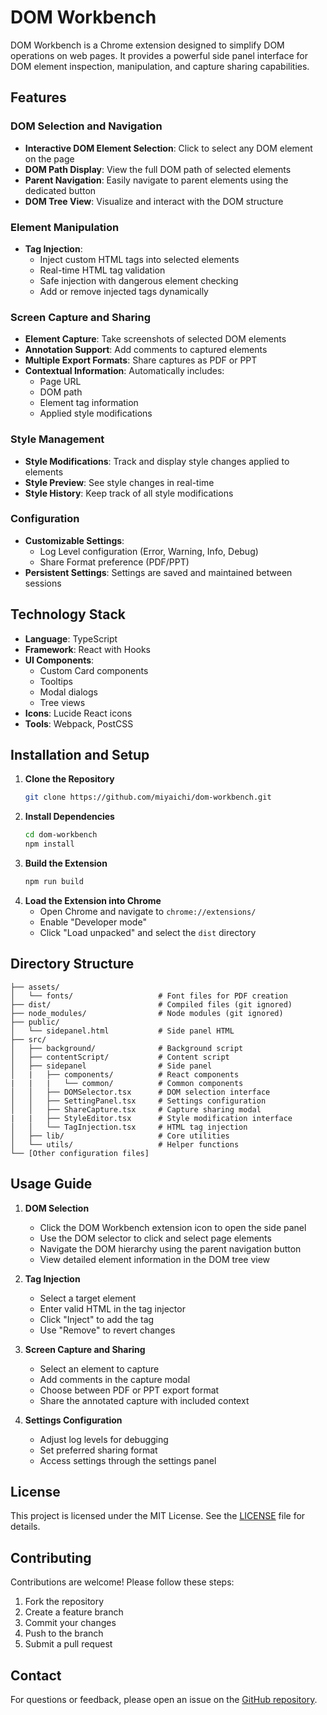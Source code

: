# DOM Workbench

DOM Workbench is a Chrome extension designed to simplify DOM operations on web pages. It provides a powerful side panel interface for DOM element inspection, manipulation, and capture sharing capabilities.

## Features

### DOM Selection and Navigation
- **Interactive DOM Element Selection**: Click to select any DOM element on the page
- **DOM Path Display**: View the full DOM path of selected elements
- **Parent Navigation**: Easily navigate to parent elements using the dedicated button
- **DOM Tree View**: Visualize and interact with the DOM structure

### Element Manipulation
- **Tag Injection**:
  - Inject custom HTML tags into selected elements
  - Real-time HTML tag validation
  - Safe injection with dangerous element checking
  - Add or remove injected tags dynamically

### Screen Capture and Sharing
- **Element Capture**: Take screenshots of selected DOM elements
- **Annotation Support**: Add comments to captured elements
- **Multiple Export Formats**: Share captures as PDF or PPT
- **Contextual Information**: Automatically includes:
  - Page URL
  - DOM path
  - Element tag information
  - Applied style modifications

### Style Management
- **Style Modifications**: Track and display style changes applied to elements
- **Style Preview**: See style changes in real-time
- **Style History**: Keep track of all style modifications

### Configuration
- **Customizable Settings**:
  - Log Level configuration (Error, Warning, Info, Debug)
  - Share Format preference (PDF/PPT)
- **Persistent Settings**: Settings are saved and maintained between sessions

## Technology Stack

- **Language**: TypeScript
- **Framework**: React with Hooks
- **UI Components**: 
  - Custom Card components
  - Tooltips
  - Modal dialogs
  - Tree views
- **Icons**: Lucide React icons
- **Tools**: Webpack, PostCSS

## Installation and Setup

1. **Clone the Repository**
   ```bash
   git clone https://github.com/miyaichi/dom-workbench.git
   ```
2. **Install Dependencies**
   ```bash
   cd dom-workbench
   npm install
   ```
3. **Build the Extension**
   ```bash
   npm run build
   ```
4. **Load the Extension into Chrome**
   - Open Chrome and navigate to `chrome://extensions/`
   - Enable "Developer mode"
   - Click "Load unpacked" and select the `dist` directory

## Directory Structure

```plaintext
├── assets/
│   └── fonts/                   # Font files for PDF creation
├── dist/                        # Compiled files (git ignored)
├── node_modules/                # Node modules (git ignored)
├── public/
│   └── sidepanel.html           # Side panel HTML
├── src/
│   ├── background/              # Background script
│   ├── contentScript/           # Content script
│   ├── sidepanel                # Side panel
│   |   ├── components/          # React components
|   |   |   └── common/          # Common components
│   │   ├── DOMSelector.tsx      # DOM selection interface
│   │   ├── SettingPanel.tsx     # Settings configuration
│   │   ├── ShareCapture.tsx     # Capture sharing modal
|   |   ├── StyleEditor.tsx      # Style modification interface
│   │   └── TagInjection.tsx     # HTML tag injection
│   ├── lib/                     # Core utilities
│   └── utils/                   # Helper functions
└── [Other configuration files]
```

## Usage Guide

1. **DOM Selection**
   - Click the DOM Workbench extension icon to open the side panel
   - Use the DOM selector to click and select page elements
   - Navigate the DOM hierarchy using the parent navigation button
   - View detailed element information in the DOM tree view

2. **Tag Injection**
   - Select a target element
   - Enter valid HTML in the tag injector
   - Click "Inject" to add the tag
   - Use "Remove" to revert changes

3. **Screen Capture and Sharing**
   - Select an element to capture
   - Add comments in the capture modal
   - Choose between PDF or PPT export format
   - Share the annotated capture with included context

4. **Settings Configuration**
   - Adjust log levels for debugging
   - Set preferred sharing format
   - Access settings through the settings panel

## License

This project is licensed under the MIT License. See the [LICENSE](LICENSE) file for details.

## Contributing

Contributions are welcome! Please follow these steps:
1. Fork the repository
2. Create a feature branch
3. Commit your changes
4. Push to the branch
5. Submit a pull request

## Contact

For questions or feedback, please open an issue on the [GitHub repository](https://github.com/miyaichi/dom-workbench/issues).